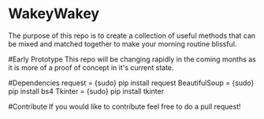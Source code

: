 # WakeyWakey
The purpose of this repo is to create a collection of useful methods that can be mixed and matched together to make your morning routine blissful.

#Early Prototype
This repo will be changing rapidly in the coming months as it is more of a proof of concept in it's current state. 

#Dependencies
request = {sudo} pip install request
BeautifulSoup = {sudo} pip install bs4
Tkinter = {sudo} pip install tkinter

#Contribute
If you would like to contribute feel free to do a pull request!
